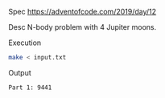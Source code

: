 Spec https://adventofcode.com/2019/day/12

Desc N-body problem with 4 Jupiter moons.

Execution

```bash
make < input.txt
```

Output

```
Part 1: 9441
```

